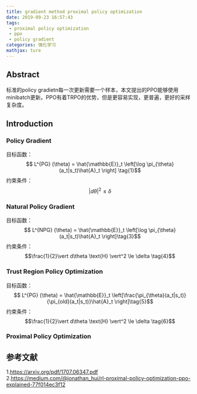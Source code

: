 ```yaml
---
title: gradient method proximal policy optimization
date: 2019-09-23 16:57:43
tags:
 - proximal policy optimization
 - ppo
 - policy gradient
categories: 强化学习
mathjax: ture
---
```


## Abstract
标准的policy gradietn每一次更新需要一个样本，本文提出的PPO能够使用minibatch更新。PPO有着TRPO的优势，但是更容易实现，更普遍，更好的采样复杂度。

## Introduction
### Policy Gradient
目标函数：
$$ L^{PG} (\theta) = \hat{\mathbb{E}}_t \left[\log \pi_{\theta}(a_t|s_t)\hat{A}_t \right] \tag{1}$$
约束条件：
$$\vert d\theta\vert^2 \le \delta \tag{2}$$

### Natural Policy Gradient
目标函数：
$$ L^{NPG} (\theta) = \hat{\mathbb{E}}_t \left[\log \pi_{\theta}(a_t|s_t)\hat{A}_t  \right]\tag{3}$$
约束条件：
$$\frac{1}{2}\vert d\theta \text{H} \vert^2 \le \delta \tag{4}$$

### Trust Region Policy Optimization
目标函数：
$$ L^{PG} (\theta) = \hat{\mathbb{E}}_t \left[\frac{\pi_{\theta}(a_t|s_t)}{\pi_{old}(a_t|s_t)}\hat{A}_t \right]\tag{5}$$
约束条件：
$$\frac{1}{2}\vert d\theta \text{H} \vert^2 \le \delta \tag{6}$$

### Proximal Policy Optimization


## 参考文献
1.https://arxiv.org/pdf/1707.06347.pdf
2.https://medium.com/@jonathan_hui/rl-proximal-policy-optimization-ppo-explained-77f014ec3f12
